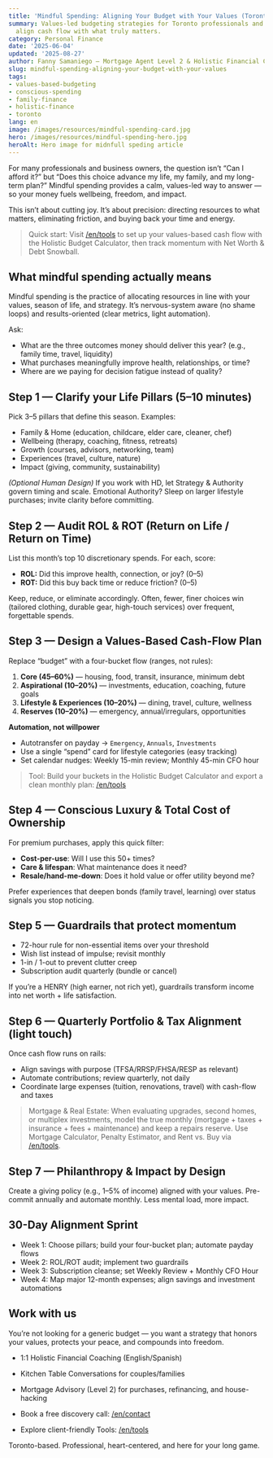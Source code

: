 ```yaml
---
title: 'Mindful Spending: Aligning Your Budget with Your Values (Toronto 2025)'
summary: Values-led budgeting strategies for Toronto professionals and families to
  align cash flow with what truly matters.
category: Personal Finance
date: '2025-06-04'
updated: '2025-08-27'
author: Fanny Samaniego — Mortgage Agent Level 2 & Holistic Financial Coach
slug: mindful-spending-aligning-your-budget-with-your-values
tags:
- values-based-budgeting
- conscious-spending
- family-finance
- holistic-finance
- toronto
lang: en
image: /images/resources/mindful-spending-card.jpg
hero: /images/resources/mindful-spending-hero.jpg
heroAlt: Hero image for midnfull speding article
---
```


For many professionals and business owners, the question isn’t “Can I afford it?” but “Does this choice advance my life, my family, and my long-term plan?” Mindful spending provides a calm, values-led way to answer — so your money fuels wellbeing, freedom, and impact.

This isn’t about cutting joy. It’s about precision: directing resources to what matters, eliminating friction, and buying back your time and energy.

> Quick start: Visit [/en/tools](/en/tools) to set up your values-based cash flow with the Holistic Budget Calculator, then track momentum with Net Worth & Debt Snowball.

## What mindful spending actually means

Mindful spending is the practice of allocating resources in line with your values, season of life, and strategy. It’s nervous-system aware (no shame loops) and results-oriented (clear metrics, light automation).

Ask:
- What are the three outcomes money should deliver this year? (e.g., family time, travel, liquidity)
- What purchases meaningfully improve health, relationships, or time?
- Where are we paying for decision fatigue instead of quality?

## Step 1 — Clarify your Life Pillars (5–10 minutes)

Pick 3–5 pillars that define this season. Examples:
- Family & Home (education, childcare, elder care, cleaner, chef)
- Wellbeing (therapy, coaching, fitness, retreats)
- Growth (courses, advisors, networking, team)
- Experiences (travel, culture, nature)
- Impact (giving, community, sustainability)

*(Optional Human Design)* If you work with HD, let Strategy & Authority govern timing and scale. Emotional Authority? Sleep on larger lifestyle purchases; invite clarity before committing.

## Step 2 — Audit ROL & ROT (Return on Life / Return on Time)

List this month’s top 10 discretionary spends. For each, score:
- **ROL:** Did this improve health, connection, or joy? (0–5)
- **ROT:** Did this buy back time or reduce friction? (0–5)

Keep, reduce, or eliminate accordingly. Often, fewer, finer choices win (tailored clothing, durable gear, high-touch services) over frequent, forgettable spends.

## Step 3 — Design a Values-Based Cash-Flow Plan

Replace “budget” with a four-bucket flow (ranges, not rules):
1. **Core (45–60%)** — housing, food, transit, insurance, minimum debt
2. **Aspirational (10–20%)** — investments, education, coaching, future goals
3. **Lifestyle & Experiences (10–20%)** — dining, travel, culture, wellness
4. **Reserves (10–20%)** — emergency, annual/irregulars, opportunities

**Automation, not willpower**
- Autotransfer on payday → `Emergency`, `Annuals`, `Investments`
- Use a single “spend” card for lifestyle categories (easy tracking)
- Set calendar nudges: Weekly 15-min review; Monthly 45-min CFO hour

> Tool: Build your buckets in the Holistic Budget Calculator and export a clean monthly plan: [/en/tools](/en/tools)

## Step 4 — Conscious Luxury & Total Cost of Ownership

For premium purchases, apply this quick filter:
- **Cost-per-use**: Will I use this 50+ times?
- **Care & lifespan**: What maintenance does it need?
- **Resale/hand-me-down**: Does it hold value or offer utility beyond me?

Prefer experiences that deepen bonds (family travel, learning) over status signals you stop noticing.

## Step 5 — Guardrails that protect momentum

- 72-hour rule for non-essential items over your threshold
- Wish list instead of impulse; revisit monthly
- 1-in / 1-out to prevent clutter creep
- Subscription audit quarterly (bundle or cancel)

If you’re a HENRY (high earner, not rich yet), guardrails transform income into net worth + life satisfaction.

## Step 6 — Quarterly Portfolio & Tax Alignment (light touch)

Once cash flow runs on rails:
- Align savings with purpose (TFSA/RRSP/FHSA/RESP as relevant)
- Automate contributions; review quarterly, not daily
- Coordinate large expenses (tuition, renovations, travel) with cash-flow and taxes

> Mortgage & Real Estate: When evaluating upgrades, second homes, or multiplex investments, model the true monthly (mortgage + taxes + insurance + fees + maintenance) and keep a repairs reserve. Use Mortgage Calculator, Penalty Estimator, and Rent vs. Buy via [/en/tools](/en/tools).

## Step 7 — Philanthropy & Impact by Design

Create a giving policy (e.g., 1–5% of income) aligned with your values. Pre-commit annually and automate monthly. Less mental load, more impact.

## 30-Day Alignment Sprint

- Week 1: Choose pillars; build your four-bucket plan; automate payday flows
- Week 2: ROL/ROT audit; implement two guardrails
- Week 3: Subscription cleanse; set Weekly Review + Monthly CFO Hour
- Week 4: Map major 12-month expenses; align savings and investment automations

## Work with us

You’re not looking for a generic budget — you want a strategy that honors your values, protects your peace, and compounds into freedom.

- 1:1 Holistic Financial Coaching (English/Spanish)
- Kitchen Table Conversations for couples/families
- Mortgage Advisory (Level 2) for purchases, refinancing, and house-hacking

- Book a free discovery call: [/en/contact](/en/contact)
- Explore client-friendly Tools: [/en/tools](/en/tools)

Toronto-based. Professional, heart-centered, and here for your long game.
